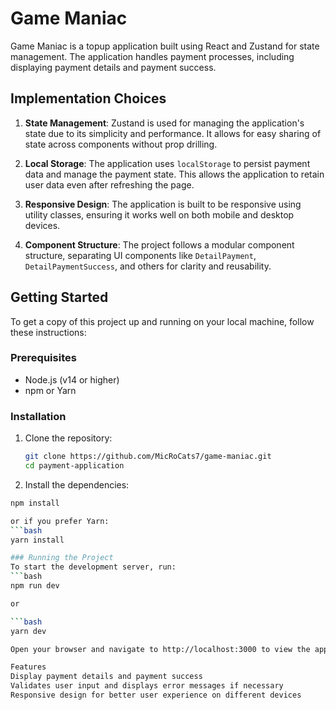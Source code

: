 # Game Maniac

Game Maniac is a topup application built using React and Zustand for state management. The application handles payment processes, including displaying payment details and payment success.

## Implementation Choices

1. **State Management**: Zustand is used for managing the application's state due to its simplicity and performance. It allows for easy sharing of state across components without prop drilling.

2. **Local Storage**: The application uses `localStorage` to persist payment data and manage the payment state. This allows the application to retain user data even after refreshing the page.

3. **Responsive Design**: The application is built to be responsive using utility classes, ensuring it works well on both mobile and desktop devices.

4. **Component Structure**: The project follows a modular component structure, separating UI components like `DetailPayment`, `DetailPaymentSuccess`, and others for clarity and reusability.

## Getting Started

To get a copy of this project up and running on your local machine, follow these instructions:

### Prerequisites

- Node.js (v14 or higher)
- npm or Yarn

### Installation

1. Clone the repository:

   ```bash
   git clone https://github.com/MicRoCats7/game-maniac.git
   cd payment-application

2. Install the dependencies:
  ```bash
  npm install

or if you prefer Yarn:
  ```bash
  yarn install

### Running the Project
To start the development server, run:
```bash
npm run dev

or

```bash
yarn dev

Open your browser and navigate to http://localhost:3000 to view the application.

Features
Display payment details and payment success
Validates user input and displays error messages if necessary
Responsive design for better user experience on different devices
